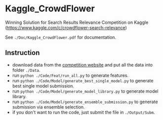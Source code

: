 
# Kaggle_CrowdFlower

Winning Solution for Search Results Relevance Competition on Kaggle (https://www.kaggle.com/c/crowdflower-search-relevance)

See `./Doc/Kaggle_CrowdFlower.pdf` for documentation.

## Instruction

* download data from the [competition website](https://www.kaggle.com/c/crowdflower-search-relevance/data) and put all the data into folder `./Data`.
* run `python ./Code/Feat/run_all.py` to generate features.
* run `python ./Code/Model/generate_best_single_model.py` to generate best single model submission.
* run `python ./Code/Model/generate_model_library.py` to generate model library.
* run `python ./Code/Model/generate_ensemble_submission.py` to generate submission via ensemble selection.
* if you don't want to run the code, just submit the file in `./Output/Subm`.